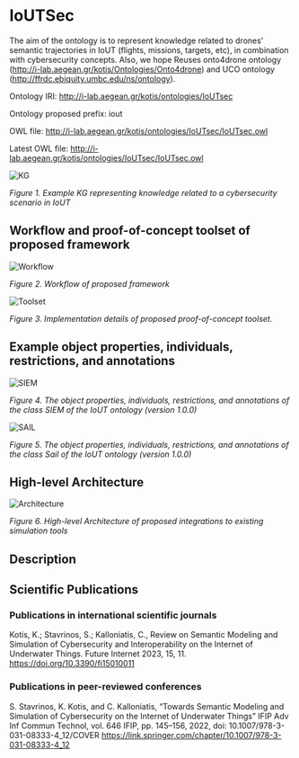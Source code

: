 # IoUTSec
The aim of the ontology is to represent knowledge related to drones' semantic trajectories in IoUT (flights, missions, targets, etc), in combination with cybersecurity concepts. Also, we hope  Reuses onto4drone ontology (http://i-lab.aegean.gr/kotis/Ontologies/Onto4drone) and UCO ontology (http://ffrdc.ebiquity.umbc.edu/ns/ontology).

Ontology IRI: http://i-lab.aegean.gr/kotis/ontologies/IoUTsec

Ontology proposed prefix: iout

OWL file: http://i-lab.aegean.gr/kotis/ontologies/IoUTsec/IoUTsec.owl

Latest OWL file: http://i-lab.aegean.gr/kotis/ontologies/IoUTsec/IoUTsec.owl

![KG](https://github.com/StavrosCaptain/IoUTSec/blob/main/Images/classes_properties_with_relationships.png)

_Figure 1. Example KG representing knowledge related to a cybersecurity scenario in IoUT_

## **Workflow and proof-of-concept toolset of proposed framework**

![Workflow](https://github.com/StavrosCaptain/IoUTSec/blob/main/Images/workflow.png)

_Figure 2. Workflow of proposed framework_

![Toolset](https://github.com/StavrosCaptain/IoUTSec/blob/main/Images/proof-of-concept%20implementation%20toolset.png)

_Figure 3. Implementation details of proposed proof-of-concept toolset._

## **Example object properties, individuals, restrictions, and annotations**

![SIEM](https://github.com/StavrosCaptain/IoUTSec/blob/main/Images/siem%20protege.png)

_Figure 4. The object properties, individuals, restrictions, and annotations of the class SIEM of the IoUT ontology (version 1.0.0)_

![SAIL](https://github.com/StavrosCaptain/IoUTSec/blob/main/Images/sail%20protege.png)

_Figure 5. The object properties, individuals, restrictions, and annotations of the class Sail of the IoUT ontology (version 1.0.0)_

## **High-level Architecture**
![Architecture](https://github.com/StavrosCaptain/IoUTSec/blob/main/Images/High-level%20architecture.png)

_Figure 6. High-level Architecture of proposed integrations to existing simulation tools_

## **Description**

## **Scientific Publications**
### **Publications in international scientific journals**
Kotis, K.; Stavrinos, S.; Kalloniatis, C., Review on Semantic Modeling and 
Simulation of Cybersecurity and Interoperability on the Internet of Underwater Things. 
Future Internet 2023, 15, 11. https://doi.org/10.3390/fi15010011 

### **Publications in peer-reviewed conferences**
S. Stavrinos, K. Kotis, and C. Kalloniatis, “Towards Semantic Modeling and Simulation 
of Cybersecurity on the Internet of Underwater Things” IFIP Adv Inf Commun Technol, 
vol. 646 IFIP, pp. 145–156, 2022, doi: 10.1007/978-3-031-08333-4_12/COVER
https://link.springer.com/chapter/10.1007/978-3-031-08333-4_12
